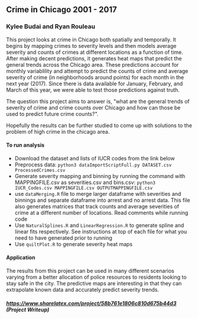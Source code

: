 ## Crime in Chicago 2001 - 2017
### Kylee Budai and Ryan Rouleau

This project looks at crime in Chicago both spatially and temporally.  It begins by mapping crimes to severity levels and then models average severity and counts of crimes at different locations as a function of time.  After making decent predictions, it generates heat maps that predict the general trends across the Chicago area.  These predictions account for monthly variablility and attempt to predict the counts of crime and average severity of crime (in neighborhoods around points) for each month in the next year (2017).  Since there is data available for January, February, and March of this year, we were able to test those predictions against truth.

The question this project aims to answer is, "what are the general trends of severity of crime and crime counts over Chicago and how can those be used to predict future crime counts?".

Hopefully the results can be further studied to come up with solutions to the problem of high crime in the chicago area.

#### To run analysis
* Download the dataset and lists of IUCR codes from the link below
* Preprocess data: `python3 dataImportScriptFull.py DATASET.csv ProcessedCrimes.csv`
* Generate severity mapping and binning by running the command with MAPPINGFILE.csv as severities.csv and bins.csv: `python3 IUCR_Codes.csv MAPPINGFILE.csv OUTPUTMAPPINGFILE.csv`
* use `dataMerging.R` file to merge larger dataframe with severities and binnings and separate dataframe into arrest and no arrest data.  This file also generates matrices that track counts and average severities of crime at a different number of locations.  Read comments while running code
* Use `NaturalSplines.R` and `LinearRegression.R` to generate spline and linear fits respectively.  See instructions at top of each file for what you need to have generated prior to running
* Use `quiltPlot.R` to generate severity heat maps

#### Application
The results from this project can be used in many different scenarios varying from a better allocation of police resources to residents looking to stay safe in the city.  The predictive maps are interesting in that they can extrapolate known data and accurately predict severity trends.  

##### https://www.sharelatex.com/project/58b761e1806c810d675b44d3 (Project Writeup)
